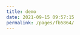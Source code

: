 ```yaml
---
title: demo
date: 2021-09-15 09:57:15
permalink: /pages/fb5864/
---
```

<!-- ---
pageComponent: 
  name: Catalogue
  data: 
    key: 03.技术
    imgUrl: /img/other.png
    description: 技术文档、教程、技巧、总结等文章
title: 技术
date: 2020-03-11 21:50:55
permalink: /technology
sidebar: false
article: false
comment: false
editLink: false
--- -->
